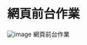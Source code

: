 # 網頁前台作業
![image](https://user-images.githubusercontent.com/74309991/201399902-e2513640-9cb3-4d09-8d5c-a7b66b8d0896.png)
網頁前台作業

